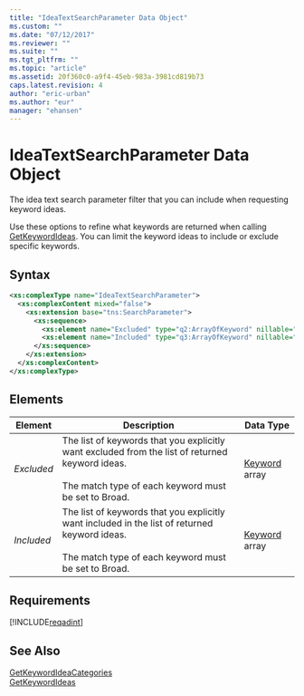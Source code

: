 ```yaml
---
title: "IdeaTextSearchParameter Data Object"
ms.custom: ""
ms.date: "07/12/2017"
ms.reviewer: ""
ms.suite: ""
ms.tgt_pltfrm: ""
ms.topic: "article"
ms.assetid: 20f360c0-a9f4-45eb-983a-3981cd819b73
caps.latest.revision: 4
author: "eric-urban"
ms.author: "eur"
manager: "ehansen"
---
```

# IdeaTextSearchParameter Data Object
The idea text search parameter filter that you can include when requesting keyword ideas.

Use these options to refine what keywords are returned when calling [GetKeywordIdeas](../adinsight-api/getkeywordideas-service-operation.md). You can limit the keyword ideas to include or exclude specific keywords. 

## Syntax

```xml
<xs:complexType name="IdeaTextSearchParameter">
  <xs:complexContent mixed="false">
    <xs:extension base="tns:SearchParameter">
      <xs:sequence>
        <xs:element name="Excluded" type="q2:ArrayOfKeyword" nillable="true" minOccurs="0" xmlns:q2="http://schemas.datacontract.org/2004/07/Microsoft.BingAds.Advertiser.AdInsight.Api.DataContract.V11.Entity.Common"/>
        <xs:element name="Included" type="q3:ArrayOfKeyword" nillable="true" minOccurs="0" xmlns:q3="http://schemas.datacontract.org/2004/07/Microsoft.BingAds.Advertiser.AdInsight.Api.DataContract.V11.Entity.Common"/>
      </xs:sequence>
    </xs:extension>
  </xs:complexContent>
</xs:complexType>
```

## <a name="Elements"></a>Elements

|Element|Description|Data Type|
|-----------|---------------|-------------|
|*Excluded*|The list of keywords that you explicitly want excluded from the list of returned keyword ideas.<br/><br/>The match type of each keyword must be set to Broad.|[Keyword](../adinsight-api/keyword-data-object.md) array|
|*Included*|The list of keywords that you explicitly want included in the list of returned keyword ideas.<br/><br/>The match type of each keyword must be set to Broad.|[Keyword](../adinsight-api/keyword-data-object.md) array|

## Requirements
[!INCLUDE[reqadint](../adinsight-api/includes/reqadint.md)]
## See Also
[GetKeywordIdeaCategories](../adinsight-api/getkeywordideacategories-service-operation.md)  
[GetKeywordIdeas](../adinsight-api/getkeywordideas-service-operation.md)  
